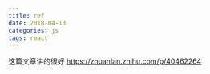 ```yaml
---
title: ref
date: 2018-04-13
categories: js
tags: react
---
```


这篇文章讲的很好
https://zhuanlan.zhihu.com/p/40462264